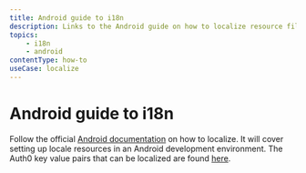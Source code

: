 ```yaml
---
title: Android guide to i18n
description: Links to the Android guide on how to localize resource files.
topics:
    - i18n
    - android
contentType: how-to
useCase: localize
---
```

# Android guide to i18n

Follow the official [Android documentation](http://developer.android.com/guide/topics/resources/localization.html) on how to localize. It will cover setting up locale resources in an Android development environment. The Auth0 key value pairs that can be localized are found [here](https://github.com/auth0/Auth0.Android/blob/master/auth0/src/main/res/values/strings.xml).
